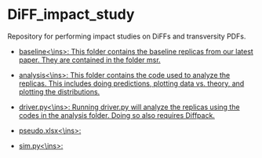 # DiFF_impact_study

Repository for performing impact studies on DiFFs and transversity PDFs.

* <ins>baseline<\ins>: This folder contains the baseline replicas from [our latest paper][paper].  They are contained in the folder msr.

* <ins>analysis<\ins>: This folder contains the code used to analyze the replicas.  This includes doing predictions, plotting data vs. theory, and plotting the distributions.


* <ins>driver.py<\ins>: Running driver.py <wdir> will analyze the replicas using the codes in the analysis folder.  Doing so also requires [Diffpack][Diffpack].

* <ins>pseudo.xlsx<\ins>: 

* <ins>sim.py<\ins>: 


[paper]: https://arxiv.org/abs/2306.12998

[Diffpack]: https://github.com/QCDHUB/Diffpack/tree/version1
